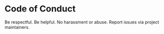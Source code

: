 # Code of Conduct

Be respectful. Be helpful. No harassment or abuse. Report issues via project maintainers.

